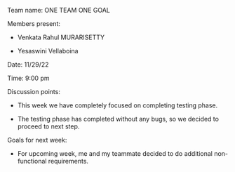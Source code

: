 

Team name: ONE TEAM ONE GOAL

Members present:  
   * Venkata Rahul MURARISETTY

   * Yesaswini Vellaboina

Date: 11/29/22

Time:  9:00 pm

Discussion points: 

*   This week we have completely focused on completing testing phase.

*  The testing phase has completed without any bugs, so we decided to proceed to next step.

Goals for next week:

*  For upcoming week, me and my teammate decided to do additional non-functional requirements. 




